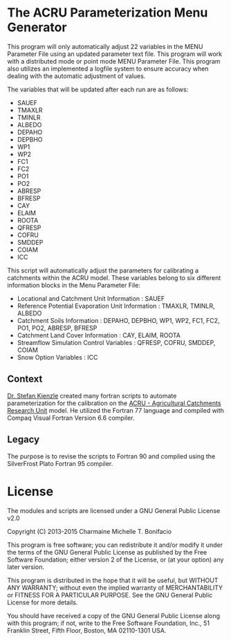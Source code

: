 # The ACRU Parameterization Menu Generator

This program will only automatically adjust 22 variables in the MENU Parameter File using an updated parameter text file. This program will work with a distributed mode or point mode MENU Parameter File. This program also utilizes an implemented a logfile system to ensure accuracy when dealing with the automatic adjustment of values.

The variables that will be updated after each run are as follows:
 - SAUEF
 - TMAXLR
 - TMINLR
 - ALBEDO
 - DEPAHO
 - DEPBHO
 - WP1
 - WP2
 - FC1
 - FC2
 - PO1
 - PO2
 - ABRESP
 - BFRESP
 - CAY
 - ELAIM
 - ROOTA
 - QFRESP
 - COFRU
 - SMDDEP
 - COIAM
 - ICC

 This script will automatically adjust the parameters for calibrating a catchments within the ACRU model. These variables belong to six different information blocks in the Menu Parameter File:
 - Locational and Catchment Unit Information : SAUEF
 - Reference Potential Evaporation Unit Information : TMAXLR, TMINLR, ALBEDO
 - Catchment Soils Information : DEPAHO, DEPBHO, WP1, WP2, FC1, FC2, PO1, PO2, ABRESP, BFRESP
 - Catchment Land Cover Information : CAY, ELAIM, ROOTA
 - Streamflow Simulation Control Variables : QFRESP, COFRU, SMDDEP, COIAM
 - Snow Option Variables : ICC

## Context

[Dr. Stefan Kienzle](http://people.uleth.ca/~stefan.kienzle/) created many fortran scripts to automate parameterization for the calibration on the [ACRU - Agricultural Catchments Research Unit](http://unfccc.int/adaptation/nairobi_work_programme/knowledge_resources_and_publications/items/5299.php) model. He utilized the Fortran 77 language and compiled with Compaq Visual Fortran Version 6.6 compiler.

## Legacy

The purpose is to revise the scripts to Fortran 90 and compiled using the SilverFrost Plato Fortran 95 compiler.

# License

The modules and scripts are licensed under a GNU General Public License v2.0

Copyright (C) 2013-2015 Charmaine Michelle T. Bonifacio

This program is free software; you can redistribute it and/or modify it under the terms of the GNU General Public License as published by the Free Software Foundation; either version 2 of the License, or (at your option) any later version.

This program is distributed in the hope that it will be useful, but WITHOUT ANY WARRANTY; without even the implied warranty of MERCHANTABILITY or FITNESS FOR A PARTICULAR PURPOSE. See the GNU General Public License for more details.

You should have received a copy of the GNU General Public License along with this program; if not, write to the Free Software Foundation, Inc., 51 Franklin Street, Fifth Floor, Boston, MA 02110-1301 USA.
